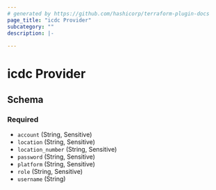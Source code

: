 ```yaml
---
# generated by https://github.com/hashicorp/terraform-plugin-docs
page_title: "icdc Provider"
subcategory: ""
description: |-
  
---
```


# icdc Provider




<!-- schema generated by tfplugindocs -->
## Schema

### Required

- `account` (String, Sensitive)
- `location` (String, Sensitive)
- `location_number` (String, Sensitive)
- `password` (String, Sensitive)
- `platform` (String, Sensitive)
- `role` (String, Sensitive)
- `username` (String)
